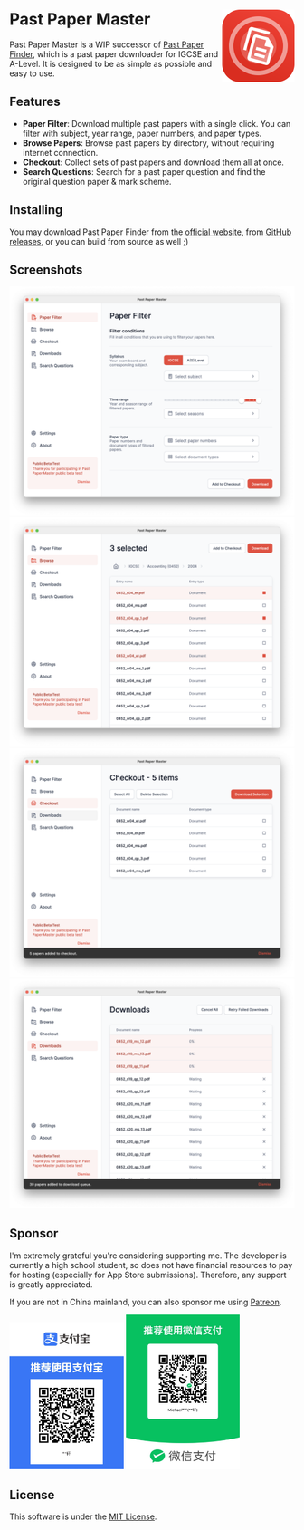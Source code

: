 <h1>Past Paper Master<img src="markdown/appicon-rounded.png" alt="App Icon" width="128" align="right"/></h1>

Past Paper Master is a WIP successor of [Past Paper Finder](https://github.com/SCIEDEV/PastPaperFinder), which is a past paper downloader for IGCSE and A-Level. It is designed to be as simple as possible and easy to use.

## Features

- **Paper Filter**:
  Download multiple past papers with a single click. You can filter with subject, year range, paper numbers, and paper types.
- **Browse Papers**:
  Browse past papers by directory, without requiring internet connection.
- **Checkout**:
  Collect sets of past papers and download them all at once.
- **Search Questions**:
  Search for a past paper question and find the original question paper & mark scheme.

## Installing

You may download Past Paper Finder from the [official website](https://ppm-mu.vercel.app/), from [GitHub releases](https://github.com/SCIEDEV/PastPaperMaster/releases), or you can build from source as well ;)

## Screenshots

<img src="markdown/s1.png" alt="Screenhsot 1" width="512"/></h1>
<img src="markdown/s2.png" alt="Screenhsot 2" width="512"/></h1>
<img src="markdown/s3.png" alt="Screenhsot 3" width="512"/></h1>
<img src="markdown/s4.png" alt="Screenhsot 4" width="512"/></h1>


## Sponsor

I'm extremely grateful you're considering supporting me. The developer is currently a high school student, so does not have financial resources to pay for hosting (especially for App Store submissions). Therefore, any support is greatly appreciated.

If you are not in China mainland, you can also sponsor me using [Patreon](https://patreon.com/Micfong).
<p float="left">
<img src="markdown/alipay.jpg" alt="Alipay sponsoring" width="40%"/>
<img src="markdown/wechatpay.jpg" alt="WeChat sponsoring" width="40%"/>
</p>

## License

This software is under the [MIT License](LICENSE).
